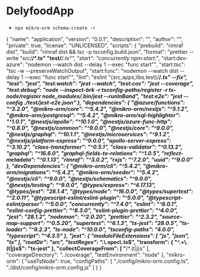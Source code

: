 # DelyfoodApp

- `npx mikro-orm schema:create -r`

{
  "name": "application",
  "version": "0.0.1",
  "description": "",
  "author": "",
  "private": true,
  "license": "UNLICENSED",
  "scripts": {
    "prebuild": "rimraf dist",
    "build": "rimraf dist && tsc -p tsconfig.build.json",
    "format": "prettier --write \"src/**/*.ts\" \"test/**/*.ts\"",
    "start": "concurrently npm:start:*",
    "start:dev-azure": "nodemon --watch dist --delay 1 --exec \"func start\"",
    "start:tsc": "tsc -w --preserveWatchOutput",
    "start:func": "nodemon --watch dist --delay 1 --exec \"func start\"",
    "lint": "eslint \"{src,apps,libs,test}/**/*.ts\" --fix",
    "test": "jest",
    "test:watch": "jest --watch",
    "test:cov": "jest --coverage",
    "test:debug": "node --inspect-brk -r tsconfig-paths/register -r ts-node/register node_modules/.bin/jest --runInBand",
    "test:e2e": "jest --config ./test/jest-e2e.json"
  },
  "dependencies": {
    "@azure/functions": "^3.2.0",
    "@mikro-orm/core": "^5.4.2",
    "@mikro-orm/nestjs": "^5.1.2",
    "@mikro-orm/postgresql": "^5.4.2",
    "@mikro-orm/sql-highlighter": "^1.0.1",
    "@nestjs/apollo": "^10.1.0",
    "@nestjs/azure-func-http": "^0.8.0",
    "@nestjs/common": "^9.0.0",
    "@nestjs/core": "^9.0.0",
    "@nestjs/graphql": "^10.1.1",
    "@nestjs/microservices": "^9.1.2",
    "@nestjs/platform-express": "^9.0.0",
    "apollo-server-express": "^3.10.2",
    "class-transformer": "^0.5.1",
    "class-validator": "^0.13.2",
    "graphql": "^16.6.0",
    "graphql-fields-to-relations": "^1.0.5",
    "reflect-metadata": "^0.1.13",
    "rimraf": "^3.0.2",
    "rxjs": "^7.2.0",
    "uuid": "^9.0.0"
  },
  "devDependencies": {
    "@mikro-orm/cli": "^5.4.2",
    "@mikro-orm/migrations": "^5.4.2",
    "@mikro-orm/seeder": "^5.4.2",
    "@nestjs/cli": "^9.0.0",
    "@nestjs/schematics": "^9.0.0",
    "@nestjs/testing": "^9.0.0",
    "@types/express": "^4.17.13",
    "@types/jest": "28.1.4",
    "@types/node": "^16.0.0",
    "@types/supertest": "^2.0.11",
    "@typescript-eslint/eslint-plugin": "^5.0.0",
    "@typescript-eslint/parser": "^5.0.0",
    "concurrently": "^7.4.0",
    "eslint": "^8.0.1",
    "eslint-config-prettier": "^8.3.0",
    "eslint-plugin-prettier": "^4.0.0",
    "jest": "28.1.2",
    "nodemon": "^2.0.20",
    "prettier": "^2.3.2",
    "source-map-support": "^0.5.20",
    "supertest": "^6.1.3",
    "ts-jest": "28.0.5",
    "ts-loader": "^9.2.3",
    "ts-node": "^10.0.0",
    "tsconfig-paths": "4.0.0",
    "typescript": "^4.3.5"
  },
  "jest": {
    "moduleFileExtensions": [
      "js",
      "json",
      "ts"
    ],
    "rootDir": "src",
    "testRegex": ".*\\.spec\\.ts$",
    "transform": {
      "^.+\\.(t|j)s$": "ts-jest"
    },
    "collectCoverageFrom": [
      "**/*.(t|j)s"
    ],
    "coverageDirectory": "../coverage",
    "testEnvironment": "node"
  },
  "mikro-orm": {
    "useTsNode": true,
    "configPaths": [
      "./config/mikro-orm.config.ts",
      "./dist/config/mikro-orm.config.js"
    ]
  }
}
